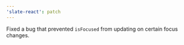 ```yaml
---
'slate-react': patch
---
```


Fixed a bug that prevented `isFocused` from updating on certain focus changes.
